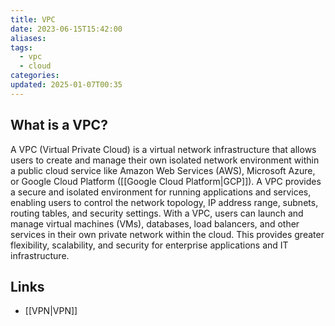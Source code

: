 ```yaml
---
title: VPC
date: 2023-06-15T15:42:00
aliases: 
tags:
  - vpc
  - cloud
categories: 
updated: 2025-01-07T00:35
---
```


## What is a VPC?

A VPC (Virtual Private Cloud) is a virtual network infrastructure that allows users to create and manage their own isolated network environment within a public cloud service like Amazon Web Services (AWS), Microsoft Azure, or Google Cloud Platform ([[Google Cloud Platform|GCP]]). A VPC provides a secure and isolated environment for running applications and services, enabling users to control the network topology, IP address range, subnets, routing tables, and security settings. With a VPC, users can launch and manage virtual machines (VMs), databases, load balancers, and other services in their own private network within the cloud. This provides greater flexibility, scalability, and security for enterprise applications and IT infrastructure.

## Links

- [[VPN|VPN]]
